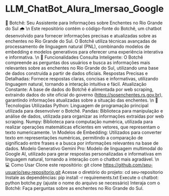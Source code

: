 # LLM_ChatBot_Alura_Imersao_Google

🤖 Botchê: Seu Assistente para Informações sobre Enchentes no Rio Grande do Sul 🌧️
\n
Este repositório contém o código-fonte do Botchê, um chatbot desenvolvido para fornecer informações precisas e atualizadas sobre as enchentes no Rio Grande do Sul. O Botchê utiliza técnicas avançadas de processamento de linguagem natural (PNL), combinando modelos de embedding e modelos generativos para oferecer uma experiência interativa e informativa.
\n
🚀 Funcionalidades
Consulta Inteligente: O Botchê compreende as perguntas dos usuários e busca as informações mais relevantes sobre as enchentes no Rio Grande do Sul, utilizando uma base de dados construída a partir de dados oficiais.
Respostas Precisas e Detalhadas: Fornece respostas claras, concisas e informativas, utilizando linguagem natural, tornando a interação intuitiva e fácil.
Atualização Constante: A base de dados do Botchê é alimentada por web scraping, extraindo dados do site oficial do governo (https://sosenchentes.rs.gov.br), garantindo informações atualizadas sobre a situação das enchentes.
\n
🧰 Tecnologias Utilizadas
Python: Linguagem de programação principal utilizada para desenvolver o Botchê.
Pandas: Biblioteca para manipulação e análise de dados, utilizada para organizar as informações extraídas por web scraping.
Numpy: Biblioteca para computação numérica, utilizada para realizar operações matemáticas eficientes em vetores, que representam o texto numericamente.
\n
Modelos de Embedding: Utilizados para converter texto em representações numéricas, permitindo a comparação de significado entre frases e a busca por informações relevantes na base de dados.
Modelo Generativo Gemini Pro: Modelo de linguagem multimodal do Google AI, utilizado para gerar respostas personalizadas e informativas em linguagem natural, tornando a interação com o chatbot mais agradável.
\n
💻 Como Usar
Clone este repositório: git clone https://github.com/seu-usuario/seu-repositorio.git
Acesse o diretório do projeto: cd seu-repositorio
Instale as dependências: pip install -r requirements.txt
Execute o chatbot: python botche.py (ajuste o nome do arquivo se necessário)
Interaja com o Botchê: Faça perguntas sobre as enchentes no Rio Grande do Sul.
